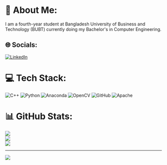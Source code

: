 # 💫 About Me:
I am a fourth-year student at Bangladesh University of Business and Technology (BUBT) currently doing my Bachelor's in Computer Engineering.<br>


## 🌐 Socials:
[![LinkedIn](https://img.shields.io/badge/LinkedIn-%230077B5.svg?logo=linkedin&logoColor=white)](https://linkedin.com/in/https://www.linkedin.com/in/tasnim-islam-107a99288) 

# 💻 Tech Stack:
![C++](https://img.shields.io/badge/c++-%2300599C.svg?style=for-the-badge&logo=c%2B%2B&logoColor=white) ![Python](https://img.shields.io/badge/python-3670A0?style=for-the-badge&logo=python&logoColor=ffdd54) ![Anaconda](https://img.shields.io/badge/Anaconda-%2344A833.svg?style=for-the-badge&logo=anaconda&logoColor=white) ![OpenCV](https://img.shields.io/badge/opencv-%23white.svg?style=for-the-badge&logo=opencv&logoColor=white) ![GitHub](https://img.shields.io/badge/GitHub-%23121011.svg?style=for-the-badge&logo=github&logoColor=white) ![Apache](https://img.shields.io/badge/apache-%23D42029.svg?style=for-the-badge&logo=apache&logoColor=white)
# 📊 GitHub Stats:
![](https://github-readme-stats.vercel.app/api?username=tasnim755&theme=dark&hide_border=false&include_all_commits=false&count_private=false)<br/>
![](https://github-readme-streak-stats.herokuapp.com/?user=tasnim755&theme=dark&hide_border=false)<br/>
![](https://github-readme-stats.vercel.app/api/top-langs/?username=tasnim755&theme=dark&hide_border=false&include_all_commits=false&count_private=false&layout=compact)

---
[![](https://visitcount.itsvg.in/api?id=tasnim755&icon=0&color=0)](https://visitcount.itsvg.in)

<!-- Proudly created with GPRM ( https://gprm.itsvg.in ) -->
